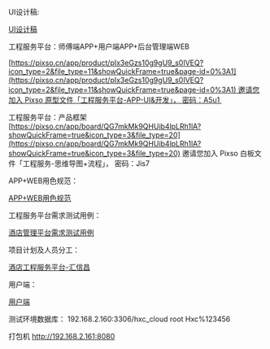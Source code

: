 
UI设计稿:

[UI设计稿](https://moonvy.com/project/c998265b-f984-4adb-8176-0906119f8b2c/51806fa8-6278-45b1-80e7-bbee780eb05d)


工程服务平台：师傅端APP+用户端APP+后台管理端WEB

[https://pixso.cn/app/product/pIx3eGzs10g9gU9_s0IVEQ?icon_type=2&file_type=11&showQuickFrame=true&page-id=0%3A1](https://pixso.cn/app/product/pIx3eGzs10g9gU9_s0IVEQ?icon_type=2&file_type=11&showQuickFrame=true&page-id=0%3A1) 邀请您加入 Pixso 原型文件「工程服务平台-APP-UI&开发」， 密码：A5u1 

工程服务平台：产品框架[https://pixso.cn/app/board/QG7mkMk9QHUib4lpLRh1lA?showQuickFrame=true&icon_type=3&file_type=20](https://pixso.cn/app/board/QG7mkMk9QHUib4lpLRh1lA?showQuickFrame=true&icon_type=3&file_type=20) 邀请您加入 Pixso 白板文件「工程服务-思维导图+流程」， 密码：Jis7

APP+WEB用色规范：

[APP+WEB用色规范](https://www.figma.com/proto/lvOhtYmuqFZ5vojlJRct9O/APP%E9%85%92%E5%BA%97%E5%B7%A5%E7%A8%8B%E6%9C%8D%E5%8A%A1?node-id=5-767&node-type=frame&t=86a9C0ZQ9FVRfngd-1&scaling=min-zoom&content-scaling=fixed&page-id=0%3A1)

      
工程服务平台需求测试用例：

[酒店管理平台需求测试用例](https://doc.weixin.qq.com/sheet/e3_AdcAXAZPALw0DYphkrmS2SIkS0PmL?scode=AJAAowckAGADWbnRaFAdcAXAZPALw&tab=BB08J2)

项目计划及人员分工：

[酒店工程服务平台-汇信昌](https://doc.weixin.qq.com/sheet/e3_AbcAxgbjACsibM6dMRgQleQdVpNX9?scode=AJAAowckAGAIgBxU0LAbcAxgbjACs&tab=BB08J2)

用户端：

[用户端](https://www.pmdaniu.com/clouds/197496/b3482934a1c583143e2a1337d25656ed-34618/start.html#id=gm3jwo&p=%E9%A6%96%E9%A1%B5_%E6%9C%8D%E5%8A%A1%E9%A1%B5%E9%9D%A2&g=1)


测试环境数据库：
192.168.2.160:3306/hxc_cloud
root
Hxc%123456

打包机
http://192.168.2.161:8080